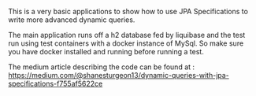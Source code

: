 This is a very basic applications to show how to use JPA Specifications to write more advanced dynamic queries.

The main application runs off a h2 database fed by liquibase and the test run using test containers with a docker
instance of MySql.
So make sure you have docker installed and running before running a test.

The medium article describing the code can be found
at : https://medium.com/@shanesturgeon13/dynamic-queries-with-jpa-specifications-f755af5622ce
